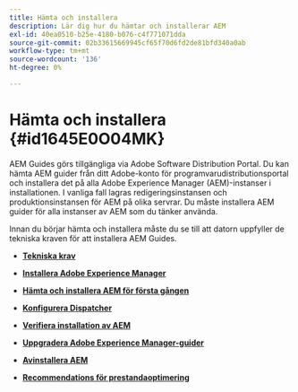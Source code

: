 ```yaml
---
title: Hämta och installera
description: Lär dig hur du hämtar och installerar AEM
exl-id: 40ea0510-b25e-4180-b076-c4f771071dda
source-git-commit: 02b33615669945cf65f70d6fd2de81bfd340a0ab
workflow-type: tm+mt
source-wordcount: '136'
ht-degree: 0%

---
```


# Hämta och installera {#id1645E0O04MK}

AEM Guides görs tillgängliga via Adobe Software Distribution Portal. Du kan hämta AEM guider från ditt Adobe-konto för programvarudistributionsportal och installera det på alla Adobe Experience Manager \(AEM\)-instanser i installationen. I vanliga fall lagras redigeringsinstansen och produktionsinstansen för AEM på olika servrar. Du måste installera AEM guider för alla instanser av AEM som du tänker använda.

Innan du börjar hämta och installera måste du se till att datorn uppfyller de tekniska kraven för att installera AEM Guides.

- **[Tekniska krav](download-install-technical-requirements.md)**

- **[Installera Adobe Experience Manager](download-install-aem.md)**

- **[Hämta och installera AEM för första gången](download-install-aemg-first-time.md)**

- **[Konfigurera Dispatcher](download-install-configure-dispatcher.md)**

- **[Verifiera installation av AEM](download-install-verify-aemg-installation.md)**

- **[Uppgradera Adobe Experience Manager-guider](upgrade-xml-documentation.md)**

- **[Avinstallera AEM](download-install-unistall-aemg.md)**

- **[Recommendations för prestandaoptimering](download-install-recommend-perf-optimiz.md)**
